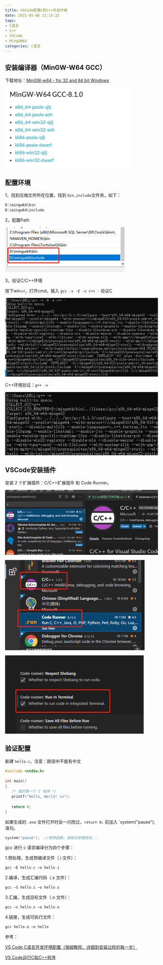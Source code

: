 ```yaml
---
title: VSCode配置C和C++开发环境
date: 2021-05-06 21:15:32
tags:
- C语言
- C++
- VSCode
- MingGW64
categories: C语言
---
```


## 安装编译器（MinGW-W64 GCC）

下载地址：[MinGW-w64 - for 32 and 64 bit Windows](https://sourceforge.net/projects/mingw-w64/files/)

![微信截图_20210506172354.png](/img/微信截图_20210506172354.png)

<!--more-->
## 配置环境

1，找到压缩文件所在位置，找到 `bin,include`文件夹，如下：

```c
D:\mingw64\bin
D:\mingw64\include
```

2，配置Path

![微信截图_20210506175025.png](/img/微信截图_20210506175025.png)

3，验证C/C++环境

按下win+r，打开cmd，输入 `gcc -v -E -x c++ -` 验证C

![微信截图_20210506175229.png](/img/微信截图_20210506175229.png)

C++环境验证：`g++ -v`

![微信截图_20210507100738.png](/img/微信截图_20210507100738.png)

## VSCode安装插件

安装 2 个扩展插件：C/C++扩展插件 和 Code Runner。

![微信截图_20210506165025.png](/img/微信截图_20210506165025.png)

![微信截图_20210507101147.png](/img/微信截图_20210507101147.png)

![微信截图_20210507101255.png](/img/微信截图_20210507101255.png)

## 验证配置

新建 `hello.c`，注意：路径中不能有中文

```c
#include <stdio.h>

int main()
{
   /* 我的第一个 C 程序 */
   printf("Hello, World! \n");
   
   return 0;
}
```

如果生成的 `.exe` 文件打开时会一闪而过，`return 0;` 前加入 `system("pause"); 语句。

```c
system("pause");  //暂停函数，请按任意键继续...
```

gcc 进行 c 语言编译分为四个步骤：

1.预处理，生成预编译文件（.i 文件）：

```c
gcc –E hello.c –o hello.i
```

2.编译，生成汇编代码（.s 文件）：

```c
gcc –S hello.i –o hello.s
```

3.汇编，生成目标文件（.o 文件）：

```c
gcc –c hello.s –o hello.o
```

4.链接，生成可执行文件：

```c
gcc hello.o –o hello
```

参考：

[VS Code C语言开发环境配置（保姆教程，详细到安装过程的每一步）](https://blog.csdn.net/incredibleimpact/article/details/109733494)

[VS Code运行C和C++程序](http://c.biancheng.net/view/8114.html)
